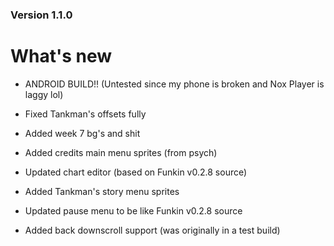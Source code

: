 ### Version 1.1.0

# What's new

* ANDROID BUILD!! (Untested since my phone is broken and Nox Player is laggy lol)

* Fixed Tankman's offsets fully

* Added week 7 bg's and shit

* Added credits main menu sprites (from psych)

* Updated chart editor (based on Funkin v0.2.8 source)

* Added Tankman's story menu sprites

* Updated pause menu to be like Funkin v0.2.8 source

* Added back downscroll support (was originally in a test build)